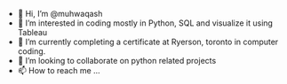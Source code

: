 - 👋 Hi, I’m @muhwaqash
- 👀 I’m interested in coding mostly in Python, SQL and visualize it using Tableau
- 🌱 I’m currently completing a certificate at Ryerson, toronto in computer coding.
- 💞️ I’m looking to collaborate on python related projects
- 📫 How to reach me ...

<!---
muhwaqash/muhwaqash is a ✨ special ✨ repository because its `README.md` (this file) appears on your GitHub profile.
You can click the Preview link to take a look at your changes.
--->
